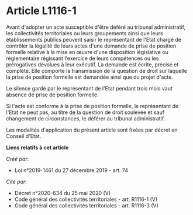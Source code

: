 # Article L1116-1

Avant d'adopter un acte susceptible d'être déféré au tribunal administratif, les collectivités territoriales ou leurs
groupements ainsi que leurs établissements publics peuvent saisir le représentant de l'Etat chargé de contrôler la légalité
de leurs actes d'une demande de prise de position formelle relative à la mise en œuvre d'une disposition législative ou
réglementaire régissant l'exercice de leurs compétences ou les prérogatives dévolues à leur exécutif. La demande est écrite,
précise et complète. Elle comporte la transmission de la question de droit sur laquelle la prise de position formelle est
demandée ainsi que du projet d'acte.

Le silence gardé par le représentant de l'Etat pendant trois mois vaut absence de prise de position formelle.

Si l'acte est conforme à la prise de position formelle, le représentant de l'Etat ne peut pas, au titre de la question de
droit soulevée et sauf changement de circonstances, le déférer au tribunal administratif.

Les modalités d'application du présent article sont fixées par décret en Conseil d'Etat.

**Liens relatifs à cet article**

_Créé par_:

  - Loi n°2019-1461 du 27 décembre 2019 - art. 74

_Cité par_:

  - Décret n°2020-634 du 25 mai 2020 (V)
  - Code général des collectivités territoriales - art. R1116-1 (V)
  - Code général des collectivités territoriales - art. R1116-3 (V)

